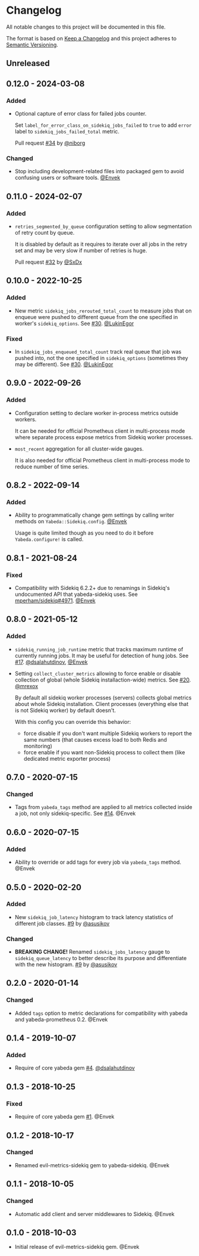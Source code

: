 # Changelog

All notable changes to this project will be documented in this file.

The format is based on [Keep a Changelog](http://keepachangelog.com/en/1.0.0/)
and this project adheres to [Semantic Versioning](http://semver.org/spec/v2.0.0.html).

## Unreleased

## 0.12.0 - 2024-03-08

### Added

- Optional capture of error class for failed jobs counter.

  Set `label_for_error_class_on_sidekiq_jobs_failed` to `true` to add `error` label to `sidekiq_jobs_failed_total` metric.

  Pull request [#34](https://github.com/yabeda-rb/yabeda-sidekiq/pull/34) by [@niborg]

### Changed

- Stop including development-related files into packaged gem to avoid confusing users or software tools. [@Envek]

## 0.11.0 - 2024-02-07

### Added

- `retries_segmented_by_queue` configuration setting to allow segmentation of retry count by queue.

  It is disabled by default as it requires to iterate over all jobs in the retry set and may be very slow if number of retries is huge.

  Pull request [#32](https://github.com/yabeda-rb/yabeda-sidekiq/pull/32) by [@SxDx]

## 0.10.0 - 2022-10-25

### Added

- New metric `sidekiq_jobs_rerouted_total_count` to measure jobs that on enqueue were pushed to different queue from the one specified in worker's `sidekiq_options`. See [#30](https://github.com/yabeda-rb/yabeda-sidekiq/pull/30). [@LukinEgor]

### Fixed

- In `sidekiq_jobs_enqueued_total_count` track real queue that job was pushed into, not the one specified in `sidekiq_options` (sometimes they may be different). See [#30](https://github.com/yabeda-rb/yabeda-sidekiq/pull/30). [@LukinEgor]

## 0.9.0 - 2022-09-26

### Added

- Configuration setting to declare worker in-process metrics outside workers.

  It can be needed for official Prometheus client in multi-process mode where separate process expose metrics from Sidekiq worker processes.

- `most_recent` aggregation for all cluster-wide gauges.

  It is also needed for official Prometheus client in multi-process mode to reduce number of time series.

## 0.8.2 - 2022-09-14

### Added

- Ability to programmatically change gem settings by calling writer methods on `Yabeda::Sidekiq.config`. [@Envek]

  Usage is quite limited though as you need to do it before `Yabeda.configure!` is called.

## 0.8.1 - 2021-08-24

### Fixed

 - Compatibility with Sidekiq 6.2.2+ due to renamings in Sidekiq's undocumented API that yabeda-sidekiq uses. See [mperham/sidekiq#4971](https://github.com/mperham/sidekiq/discussions/4971). [@Envek]

## 0.8.0 - 2021-05-12

### Added

 - `sidekiq_running_job_runtime` metric that tracks maximum runtime of currently running jobs. It may be useful for detection of hung jobs. See [#17](https://github.com/yabeda-rb/yabeda-sidekiq/pull/17). [@dsalahutdinov], [@Envek]

 - Setting `collect_cluster_metrics` allowing to force enable or disable collection of global (whole Sidekiq installaction-wide) metrics. See [#20](https://github.com/yabeda-rb/yabeda-sidekiq/pull/20). [@mrexox]

    By default all sidekiq worker processes (servers) collects global metrics about whole Sidekiq installation.
    Client processes (everything else that is not Sidekiq worker) by default doesn't.

    With this config you can override this behavior:
    - force disable if you don't want multiple Sidekiq workers to report the same numbers (that causes excess load to both Redis and monitoring)
    - force enable if you want non-Sidekiq process to collect them (like dedicated metric exporter process)

## 0.7.0 - 2020-07-15

### Changed

 - Tags from `yabeda_tags` method are applied to all metrics collected inside a job, not only sidekiq-specific. See [#14](https://github.com/yabeda-rb/yabeda-sidekiq/issues/14). @Envek

## 0.6.0 - 2020-07-15

### Added

 - Ability to override or add tags for every job via `yabeda_tags` method. @Envek

## 0.5.0 - 2020-02-20

### Added

 - New `sidekiq_job_latency` histogram to track latency statistics of different job classes. [#9](https://github.com/yabeda-rb/yabeda-sidekiq/pull/9) by [@asusikov]

### Changed

 - **BREAKING CHANGE!** Renamed `sidekiq_jobs_latency` gauge to `sidekiq_queue_latency` to better describe its purpose and differentiate with the new histogram. [#9](https://github.com/yabeda-rb/yabeda-sidekiq/pull/9) by [@asusikov]

## 0.2.0 - 2020-01-14

### Changed

 - Added `tags` option to metric declarations for compatibility with yabeda and yabeda-prometheus 0.2. @Envek

## 0.1.4 - 2019-10-07

### Added

 - Require of core yabeda gem [#4](https://github.com/yabeda-rb/yabeda-sidekiq/pull/4). [@dsalahutdinov]

## 0.1.3 - 2018-10-25

### Fixed

 - Require of core yabeda gem [#1](https://github.com/yabeda-rb/yabeda-sidekiq/issues/1). @Envek

## 0.1.2 - 2018-10-17

### Changed

 - Renamed evil-metrics-sidekiq gem to yabeda-sidekiq. @Envek

## 0.1.1 - 2018-10-05

### Changed

 - Automatic add client and server middlewares to Sidekiq. @Envek

## 0.1.0 - 2018-10-03

 - Initial release of evil-metrics-sidekiq gem. @Envek

[@Envek]: https://github.com/Envek "Andrey Novikov"
[@dsalahutdinov]: https://github.com/dsalahutdinov "Salahutdinov Dmitry"
[@asusikov]: https://github.com/asusikov "Alexander Susikov"
[@mrexox]: https://github.com/mrexox "Valentine Kiselev"
[@LukinEgor]: https://github.com/LukinEgor "Egor Lukin"
[@SxDx]: https://github.com/SxDx "René Koller"
[@niborg]: https://github.com/niborg "Nick Knipe"
